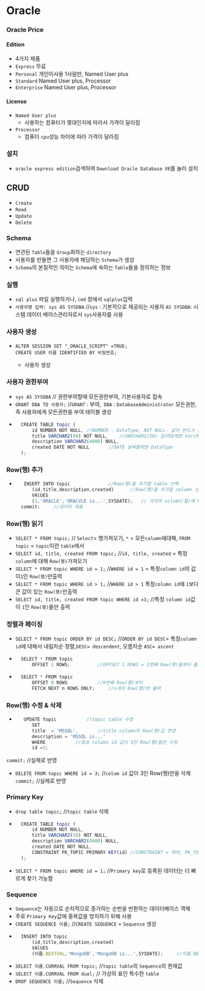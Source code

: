 # Oracle

### Oracle Price
#### Edition
- 4가지 제품
- ```Express``` 	무료
- ```Personal``` 	개인이사용 1사람만, Named User plus
- ```Standard``` 	Named User plus, Processor
- ```Enterprise```  	Named User plus, Processor
#### License
- ```Named User plus``` 
 	- 사용하는 컴퓨터가 몇대인지에 따라서 가격이 달라짐
- ```Processor```
	- 컴퓨터 ```cpu```성능 차이에 따라 가격이 달라짐


### 설치
- ```oracle express edition```검색하여 ```Download Oracle Database XE```를 눌러 설치

## CRUD
- ```Create```
- ```Read```
- ```Update```
- ```Delete```

### Schema
- 연관된 ```Table```들을 ```Group```화하는 ```directory```
- 사용자를 만들면 그 사용자에 해당하는 ```Schema```가 생성
- ```Schema```의 본질적인 의미는 ```Schema```에 속하는 ```Table```들을 정의하는 정보
 
### 실행
- ```sql plus``` 파일 실행하거나, ```cmd``` 창에서 ```sqlplus```입력
- ```사용자명 입력: sys AS SYSDBA```	//```sys``` : 기본적으로 제공되는 사용자 ```AS SYSDBA```: 시스템 데이터 베이스관리자로서 ```sys```사용자를 사용

### 사용자 생성
- ```
  ALTER SESSION SET "_ORACLE_SCRIPT" =TRUE;
  CREATE USER 이름 IDENTIFIED BY 비밀번호;  
  ```
  - 사용자 생성
 
### 사용자 권한부여
- ```sys AS SYSDBA```	// 권한부여할때 모든권한부여, 기본사용자로 접속
- ```GRANT DBA TO 사용자;```	//```GRANT``` : 부여,``` DBA``` : ```DatabaseAdministrator``` 모든권한,즉 사용자에게 모든권한을 부여
테이블 생성
- ```javascript
	CREATE TABLE topic (
		id NUMBER NOT NULL,	//NUMBER - DataType, NOT NULL- 값이 반드시 존재해야함
		title VARCHAR2(50) NOT NULL,	//VARCHAR2(50) 길이50제한 Varchar2형식
		description VARCHAR2(4000) NULL,
		created DATE NOT NULL		//DATE 날짜를위한 DataType
	);
	```
### Row(행) 추가
- ```javascript
	 INSERT INTO topic				//Row(행)을 추가할 table 선택
		(id,title,description,created)		//Row(행)을 추가할 column 선택
		VAlUES
		(1,'ORACLE','ORACVLE is...',SYSDATE);	// 각각의 column(열)에 Row(행)추가, SYSDATE = Date type일때 현재시간을 나타냄
	commit;		//데이터 제출
	```

### Row(행) 읽기
- ```SELECT * FROM topic;```		// ```Select```= 행가져오기, ```*``` = 모든```column```에대해, ```FROM topic``` = ```topic```이란 ```table```에서
- ```SELECT id, title, created FROM topic;```		//```id, title, created``` = 특정 ```column```에 대해 ```Row(행)```가져오기
- ```SELECT * FROM topic WHERE id = 1;```		//```WHERE id = 1``` =  특정```column id```의 값이```1```인 ```Row(행)```만출력
- ```SELECT * FROM topic WHERE id > 1;```		//```WHERE id > 1``` 특정```column id```에 ```1```보다큰 값이 있는 ```Row(행)```만출력
- ```SELECT id, title, created FROM topic WHERE id =1;```	//특정 ```column id```값이 ```1```인 ```Row(행)```들만 출력

### 정렬과 페이징
- ```SELECT * FROM topic ORDER BY id DESC;```	//```ORDER BY id DESC```= 특정```column id```에 대해서 내림차순 정렬,```DESC= descendent```, 오름차순 ```ASC= ascent```
- ```javascript
	SELECT * FROM topic
		OFFSET 1 ROWS;			//OFFSET 1 ROWS = 1번째 Row(행)들부터 출력, Row(행)은 0번째부터존재
	```
- ```javascript
	SELECT * FROM topic
		OFFSET 0 ROWS			//0번째 Row(행)부터 
		FETCH NEXT n ROWS ONLY;		//n개의 Row(행)만 출력
	```
### Row(행) 수정 & 삭제 
- ```javascript
	 UPDATE topic			//topic table 수정
		SET		
		title  = 'MSSQL',		//title column의 Row(행)값 변경 
		description = 'MSSQL is...'	
		WHERE			//중요 column id 값이 3인 Row(행)들만 수정
		id =3;
	```
```commit;``` 	//실제로 반영
- ```DELETE FROM topic WHERE id = 3;```		//```colum id``` 값이 3인 Row(행)만을 삭제			
```commit;```		//실제로 반영
### Primary Key
- ```drop table topic;``` 	//```topic table``` 삭제
- ```javascript
	CREATE TABLE topic (
		id NUMBER NOT NULL,	
		title VARCHAR2(50) NOT NULL,	
		description VARCHAR2(4000) NULL,
		created DATE NOT NULL,
		CONSTRAINT PK_TOPIC PRIMARY KEY(id)	//CONSTRAINT = 제약, PK_TOPIC = Primary key 이름,  PRIMARY KEY(id)  = column id에 primary key 설정
	);
	```
- ```SELECT * FROM topic WHERE id = 1;```		//```Primary key```로 등록된 데이터는 더 빠르게 찾기 가능함
### Sequence
- ```Sequence```는 자동으로 순차적으로 증가하는 순번을 반환하는 데이터베이스 객체
- 주로 ```Primary Key```값에 중복값을 방지하기 위해 사용
- ```CREATE SEQUENCE 이름;```	//```CREATE SEQUENCE``` = ```Sequence``` 생성
- ```javascript
	INSERT INTO topic
		(id,title,description,created)
		VAlUES
		(이름.NEXTVAL,'MongoDB','MongoDB is...',SYSDATE);		//이름.NEXTVAL = 1씩증가하는 값
	```
- ```SELECT 이름.CURRVAL FROM topic;``` 	//```topic table```의 ```Sequence```의 현재값
- ```SELECT 이름.CURRVAL FROM dual;```	// 가상의 표인 특수한 ```table```
- ```DROP SEQUENCE 이름;``` 	//```Sequence``` 삭제
